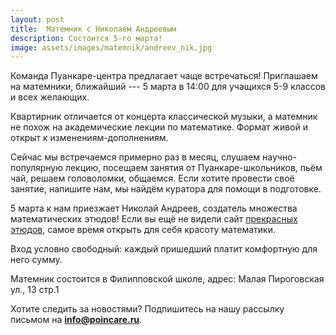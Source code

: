```yaml
---
layout: post
title:  Матемник с Николаем Андреевым
description: Состоится 5-го марта!
image: assets/images/matemnik/andreev_nik.jpg
---
```



Команда Пуанкаре-центра предлагает чаще встречаться!
Приглашаем на матемники, ближайший --- 5 марта в 14:00 для учащихся 5-9 классов и всех желающих.

Квартирник отличается от концерта классической музыки, а матемник не похож на академические лекции по математике. Формат живой и открыт к изменениям-дополнениям.

Сейчас мы встречаемся примерно раз в месяц, слушаем научно-популярную лекцию, посещаем занятия от Пуанкаре-школьников, пьём чай, решаем головоломки, общаемся. Если хотите провести своё занятие, напишите нам, мы найдём куратора для помощи в подготовке.

5 марта к нам приезжает Николай Андреев, создатель множества математических этюдов! Если вы ещё не видели сайт [прекрасных этюдов](http://etudes.ru), самое время открыть для себя красоту математики.

Вход условно свободный: каждый пришедший платит комфортную для него сумму.

Матемник состоится в Филипповской школе, адрес: Малая Пироговская ул., 13 стр.1

Хотите следить за новостями? Подпишитесь на нашу рассылку письмом на **info@poincare.ru**.
